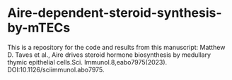 # Aire-dependent-steroid-synthesis-by-mTECs

This is a repository for the code and results from this manuscript: 
Matthew D. Taves et al., Aire drives steroid hormone biosynthesis by medullary 
thymic epithelial cells.Sci. Immunol.8,eabo7975(2023).
DOI:10.1126/sciimmunol.abo7975.

